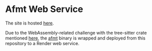 # Afmt Web Service

The site is hosted [here](https://xixiaofinland.github.io/afmt-web-service/).

Due to the WebAssembly-related challenge with the tree-sitter crate mentioned [here](https://github.com/tree-sitter/tree-sitter/issues/4105#issuecomment-2663156414),
the [afmt](https://github.com/xixiaofinland/afmt) binary is wrapped and deployed from this repository to a Render web service.

